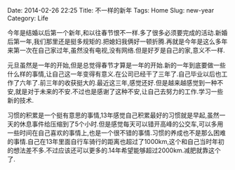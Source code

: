 Date: 2014-02-26 22:25
Title: 不一样的新年
Tags: Home
Slug: new-year
Category: Life

今年是结婚以后第一个新年,和以往春节恨不一样.多了很多必须要完成的活动.新婚后第一年,我们那里还是挺多规矩的.把媳妇我俩好一顿折腾.再就是今年是这么多年来第一次在自己家过年,虽然没有电视,没有网络.但是好歹是自己的家,意义不一样.

元旦虽然是一年的开始,但是总觉得春节才算是一年的开始.新的一年到底要做一些什么样的事情,让自己这一年变得有意义.在公司已经干了三年了.自己毕业以后也工作了六年了.前三年的收获挺大的.最近这三年,感觉还好.但是越来越感觉到一种不安,就是对于未来的不安.不过也是感谢了这种不安,让自己去努力的工作.学习一些新的技术.

习惯的积累是一个挺有意思的事情,13年感觉自己积累最好的习惯就是早起,虽然一天的休息事件给压缩到了5个小时.但是感觉每天可以错开高峰的公交车,可以多用一些时间在自己喜欢的事情上,也是一个很不错的事情.习惯的养成也不是那么困难的事情.自己在13年里面自行车骑行的距离也超过了1000km,这个和自己当时年初的想法差不多.不过应该还可以更多的.14年希望能够超过2000km.减肥就靠这个了.